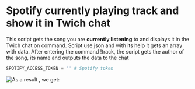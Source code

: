 # Spotify currently playing track and show it in Twich chat

This script gets the song you are **currently listening** to and displays it in the Twich chat on command.
Script use json and with its help it gets an array with data.
After entering the command !track, the script gets the author of the song, its name and outputs the data to the chat

```python
SPOTIFY_ACCESS_TOKEN = '' # Spotify token
```

![As a result , we get:](https://user-images.githubusercontent.com/101590291/217056981-cf0cc4a4-84fc-4aad-bd36-c0d233767af8.png)
